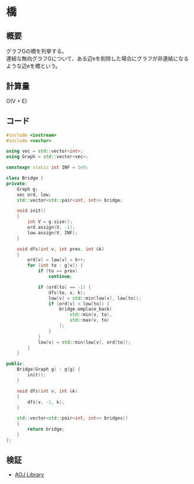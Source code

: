 # 橋
## 概要
グラフGの橋を列挙する。  
連結な無向グラフGについて、ある辺eを削除した場合にグラフが非連結になるような辺eを橋という。

## 計算量
O(V + E)

## コード
```cpp
#include <iostream>
#include <vector>

using vec = std::vector<int>;
using Graph = std::vector<vec>;

constexpr static int INF = 1e9;

class Bridge {
private:
    Graph g;
    vec ord, low;
    std::vector<std::pair<int, int>> bridge;

    void init()
    {
        int V = g.size();
        ord.assign(V, -1);
        low.assign(V, INF);
    }

    void dfs(int v, int prev, int &k)
    {
        ord[v] = low[v] = k++;
        for (int to : g[v]) {
            if (to == prev)
                continue;

            if (ord[to] == -1) {
                dfs(to, v, k);
                low[v] = std::min(low[v], low[to]);
                if (ord[v] < low[to]) {
                    bridge.emplace_back(
                        std::min(v, to),
                        std::max(v, to)
                    );
                }
            }
            low[v] = std::min(low[v], ord[to]);
        }
    }

public:
    Bridge(Graph g) : g{g} {
        init();
    }

    void dfs(int v, int &k)
    {
        dfs(v, -1, k);
    }

    std::vector<std::pair<int, int>> bridges()
    {
        return bridge;
    }
};
```

## 検証
- [AOJ Library](https://onlinejudge.u-aizu.ac.jp/courses/library/5/GRL/3/GRL_3_B)